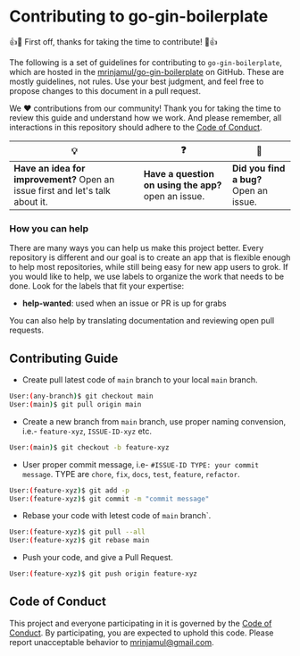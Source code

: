 # Contributing to go-gin-boilerplate

:+1::tada: First off, thanks for taking the time to contribute! :tada::+1:

The following is a set of guidelines for contributing to `go-gin-boilerplate`, which are hosted in the [mrinjamul/go-gin-boilerplate](#) on GitHub. These are mostly guidelines, not rules. Use your best judgment, and feel free to propose changes to this document in a pull request.

We :heart: contributions from our community! Thank you for taking the time to review this guide and understand how we work. And please remember, all interactions in this repository should adhere to the [Code of Conduct](CODE_OF_CONDUCT.md).

| :bulb:                                                                         | :question:                                           | :bug:                                  |
| ------------------------------------------------------------------------------ | ---------------------------------------------------- | -------------------------------------- |
| **Have an idea for improvement?** Open an issue first and let's talk about it. | **Have a question on using the app?** open an issue. | **Did you find a bug?** Open an issue. |

### How you can help

There are many ways you can help us make this project better. Every repository is different and our goal is to create an app that is flexible enough to help most repositories, while still being easy for new app users to grok. If you would like to help, we use labels to organize the work that needs to be done. Look for the labels that fit your expertise:

- **help-wanted**: used when an issue or PR is up for grabs

You can also help by translating documentation and reviewing open pull requests.

## Contributing Guide

- Create pull latest code of `main` branch to your local `main` branch.

```sh
User:(any-branch)$ git checkout main
User:(main)$ git pull origin main
```

- Create a new branch from `main` branch, use proper naming convension, i.e.- `feature-xyz`, `ISSUE-ID-xyz` etc.

```sh
User:(main)$ git checkout -b feature-xyz
```

- User proper commit message, i.e- `#ISSUE-ID TYPE: your commit message`. TYPE are `chore`, `fix`, `docs`, `test`, `feature`, `refactor`.

```sh
User:(feature-xyz)$ git add -p
User:(feature-xyz)$ git commit -m "commit message"
```

- Rebase your code with letest code of `main` branch`.

```sh
User:(feature-xyz)$ git pull --all
User:(feature-xyz)$ git rebase main
```

- Push your code, and give a Pull Request.

```sh
User:(feature-xyz)$ git push origin feature-xyz
```

## Code of Conduct

This project and everyone participating in it is governed by the [Code of Conduct](CODE_OF_CONDUCT.md). By participating, you are expected to uphold this code. Please report unacceptable behavior to [mrinjamul@gmail.com](mailto:mrinjamul@gmail.com).

```

```
